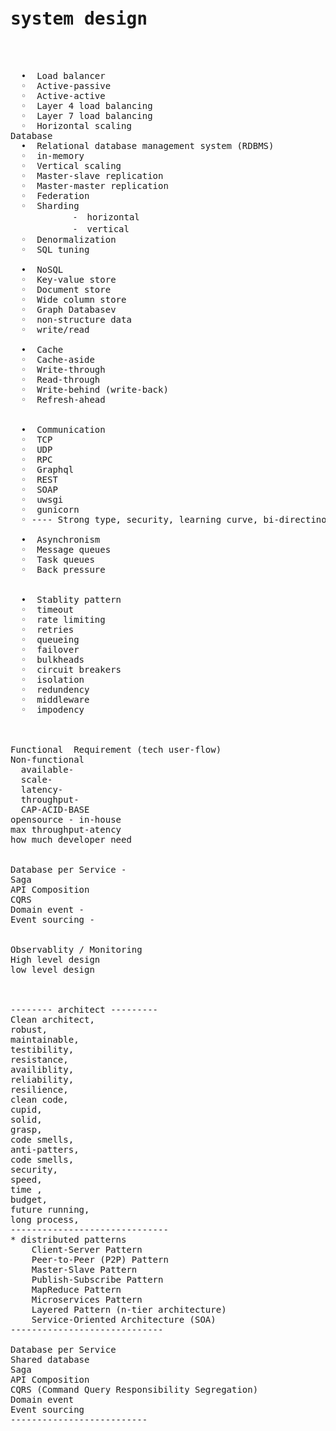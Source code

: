 
<pre>
  <h1>system design</h1>


  •  Load balancer
  ◦  Active-passive
  ◦  Active-active
  ◦  Layer 4 load balancing
  ◦  Layer 7 load balancing
  ◦  Horizontal scaling
Database
  •  Relational database management system (RDBMS)
  ◦  in-memory 
  ◦  Vertical scaling
  ◦  Master-slave replication
  ◦  Master-master replication
  ◦  Federation
  ◦  Sharding
            ⁃  horizontal
            ⁃  vertical
  ◦  Denormalization
  ◦  SQL tuning
  
  •  NoSQL
  ◦  Key-value store
  ◦  Document store
  ◦  Wide column store
  ◦  Graph Databasev
  ◦  non-structure data
  ◦  write/read 

  •  Cache
  ◦  Cache-aside
  ◦  Write-through
  ◦  Read-through
  ◦  Write-behind (write-back)
  ◦  Refresh-ahead


  •  Communication
  ◦  TCP
  ◦  UDP
  ◦  RPC
  ◦  Graphql
  ◦  REST
  ◦  SOAP
  ◦  uwsgi
  ◦  gunicorn
  ◦ ---- Strong type, security, learning curve, bi-directinoal, versionning

  •  Asynchronism
  ◦  Message queues
  ◦  Task queues
  ◦  Back pressure


  •  Stablity pattern
  ◦  timeout
  ◦  rate limiting
  ◦  retries
  ◦  queueing
  ◦  failover
  ◦  bulkheads
  ◦  circuit breakers
  ◦  isolation
  ◦  redundency
  ◦  middleware
  ◦  impodency



Functional  Requirement (tech user-flow)
Non-functional 
  available-
  scale-
  latency-
  throughput-
  CAP-ACID-BASE
opensource - in-house
max throughput-atency 
how much developer need


Database per Service -
Saga 
API Composition 
CQRS 
Domain event -
Event sourcing -


Observablity / Monitoring
High level design 
low level design



-------- architect ---------
Clean architect,
robust,
maintainable, 
testibility, 
resistance, 
availiblity,       
reliability, 
resilience,
clean code, 
cupid, 
solid, 
grasp, 
code smells,       
anti-patters, 
code smells, 
security, 
speed, 
time , 
budget,
future running,
long process, 
------------------------------   
* distributed patterns
    Client-Server Pattern
    Peer-to-Peer (P2P) Pattern
    Master-Slave Pattern
    Publish-Subscribe Pattern
    MapReduce Pattern
    Microservices Pattern
    Layered Pattern (n-tier architecture)
    Service-Oriented Architecture (SOA)    
-----------------------------

Database per Service
Shared database
Saga
API Composition
CQRS (Command Query Responsibility Segregation)
Domain event
Event sourcing 
--------------------------

</pre>
